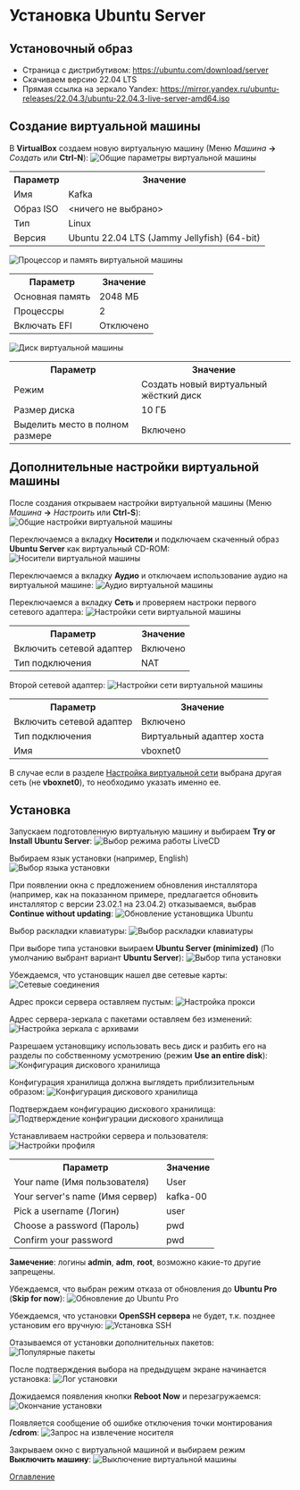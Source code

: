 # Установка Ubuntu Server
## Установочный образ
* Страница с дистрибутивом: https://ubuntu.com/download/server
* Скачиваем версию 22.04 LTS
* Прямая ссылка на зеркало Yandex: https://mirror.yandex.ru/ubuntu-releases/22.04.3/ubuntu-22.04.3-live-server-amd64.iso

## Создание виртуальной машины

В **VirtualBox** создаем новую виртуальную машину (Меню *Машина* **->** *Создать* или **Ctrl-N**):
![Общие параметры виртуальной машины](img/03-0001.png)
<table>
    <tr>
        <th>Параметр</th>
        <th>Значение</th>
    </tr><tr>
        <td>Имя</td>
        <td>Kafka</td>
    </tr><tr>
        <td>Образ ISO</td>
        <td><ничего не выбрано></td>
    </tr><tr>
        <td>Тип</td>
        <td>Linux</td>
    </tr><tr>
        <td>Версия</td>
        <td>Ubuntu 22.04 LTS (Jammy Jellyfish) (64-bit)</td>
    </tr>
</table>

![Процессор и память виртуальной машины](img/03-0002.png)
<table>
    <tr>
        <th>Параметр</th>
        <th>Значение</th>
    </tr><tr>
        <td>Основная память</td>
        <td>2048 МБ</td>
    </tr><tr>
        <td>Процессры</td>
        <td>2</td>
    </tr><tr>
        <td>Включать EFI</td>
        <td>Отключено</td>
    </tr>
</table>

![Диск виртуальной машины](img/03-0003.png)
<table>
    <tr>
        <th>Параметр</th>
        <th>Значение</th>
    </tr><tr>
        <td>Режим</td>
        <td>Создать новый виртуальный жёсткий диск</td>
    </tr><tr>
        <td>Размер диска</td>
        <td>10 ГБ</td>
    </tr><tr>
        <td>Выделить место в полном размере</td>
        <td>Включено</td>
    </tr>
</table>

## Дополнительные настройки виртуальной машины

После создания открываем настройки виртуальной машины (Меню *Машина* **->** *Настроить* или **Ctrl-S**):
![Общие настройки виртуальной машины](img/03-0004.png)

Переключаемся а вкладку **Носители** и подключаем скаченный образ **Ubuntu Server** как виртуальный CD-ROM:
![Носители виртуальной машины](img/03-0005.gif)

Переключаемся а вкладку **Аудио** и отключаем использование аудио на виртуальной машине:
![Аудио виртуальной машины](img/03-0006.png)

Переключаемся а вкладку **Сеть** и проверяем настроки первого сетевого адаптера:
![Настройки сети виртуальной машины](img/03-0007.png)
<table>
    <tr>
        <th>Параметр</th>
        <th>Значение</th>
    </tr><tr>
        <td>Включить сетевой адаптер</td>
        <td>Включено</td>
    </tr><tr>
        <td>Тип подключения</td>
        <td>NAT</td>
    </tr>
</table>

Второй сетевой адаптер:
![Настройки сети виртуальной машины](img/03-0008.png)
<table>
    <tr>
        <th>Параметр</th>
        <th>Значение</th>
    </tr><tr>
        <td>Включить сетевой адаптер</td>
        <td>Включено</td>
    </tr><tr>
        <td>Тип подключения</td>
        <td>Виртуальный адаптер хоста</td>
    </tr><tr>
        <td>Имя</td>
        <td>vboxnet0</td>
    </tr>
</table>

В случае если в разделе [Настройка виртуальной сети](#Настройка-виртуальной-сети) выбрана другая сеть (не **vboxnet0**), то необходимо указать именно ее.

## Установка

Запускаем подготовленную виртуальную машину и выбираем **Try or Install Ubuntu Server**:
![Выбор режима работы LiveCD](img/03-0009.png)

Выбираем язык установки (например, English)
![Выбор языка установки](img/03-0010.png)

При появлении окна с предложением обновления инсталлятора (например, как на показанном примере, предлагается обновить инсталлятор с версии 23.02.1 на 23.04.2) отказываемся, выбрав **Continue without updating**:
![Обновление установщика Ubuntu](img/03-0011.png)

Выбор раскладки клавиатуры:
![Выбор раскладки клавиатуры](img/03-0012.png)

При выборе типа установки выираем **Ubuntu Server (minimized)** (По умолчанию выбрант вариант **Ubuntu Server**):
![Выбор типа установки](img/03-0013.png)

Убеждаемся, что установщик нашел две сетевые карты:
![Сетевые соединения](img/03-0014.png)

Адрес прокси сервера оставляем пустым:
![Настройка прокси](img/03-0015.png)

Адрес сервера-зеркала с пакетами оставляем без изменений:
![Настройка зеркала с архивами](img/03-0016.png)

Разрешаем установщику использовать весь диск и разбить его на разделы по собственному усмотрению (режим **Use an entire disk**):
![Конфигурация дискового хранилища](img/03-0017.png)

Конфигурация хранилища должна выглядеть приблизительным образом:
![Конфигурация дискового хранилища](img/03-0018.png)

Подтверждаем конфигурацию дискового хранилища:
![Подтверждение конфигурации дискового хранилища](img/03-0019.png)

Устанавливаем настройки сервера и пользователя:
![Настройки профиля](img/03-0020.png)
<table>
    <tr>
        <th>Параметр</th>
        <th>Значение</th>
    </tr><tr>
        <td>Your name (Имя пользователя)</td>
        <td>User</td>
    </tr><tr>
        <td>Your server's name (Имя сервер)</td>
        <td>kafka-00</td>
    </tr><tr>
        <td>Pick a username (Логин)</td>
        <td>user</td>
    </tr><tr>
        <td>Choose a password (Пароль)</td>
        <td>pwd</td>
    </tr><tr>
        <td>Confirm your password</td>
        <td>pwd</td>
    </tr>
</table>

**Замечение**: логины **admin**, **adm**, **root**, возможно какие-то другие запрещены. 

Убеждаемся, что выбран режим отказа от обновления до **Ubuntu Pro** (**Skip for now**):
![Обновление до Ubuntu Pro](img/03-0021.png)

Убеждаемся, что установки **OpenSSH сервера** не будет, т.к. позднее установим его вручную:
![Установка SSH](img/03-0022.png)

Отазываемся от установки дополнительных пакетов:
![Популярные пакеты](img/03-0023.png)

После подтверждения выбора на предыдущем экране начинается установка: 
![Лог установки](img/03-0024.png)

Дожидаемся появления кнопки **Reboot Now** и перезагружаемся:
![Окончание установки](img/03-0025.png)

Появляется сообщение об ошибке отключения точки монтирования **/cdrom**:
![Запрос на извлечение носителя](img/03-0026.png)

Закрываем окно с виртуальной машиной и выбираем режим **Выключить машину**:
![Выключение виртуальной машины](img/03-0027.png)

[Оглавление](README.md)